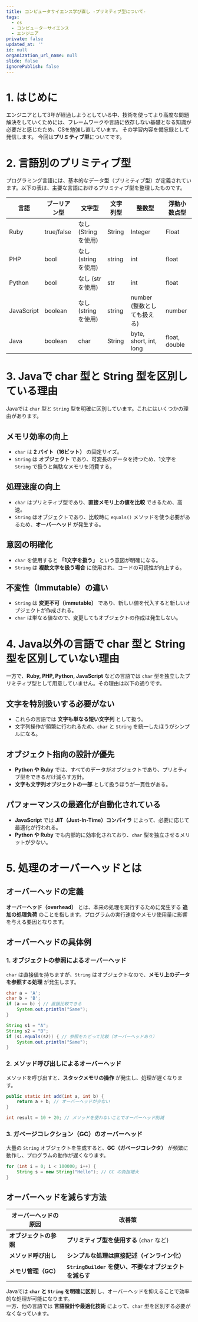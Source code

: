 ```yaml
---
title: コンピュータサイエンス学び直し -プリミティブ型について-
tags:
  - cs
  - コンピューターサイエンス
  - エンジニア
private: false
updated_at: ''
id: null
organization_url_name: null
slide: false
ignorePublish: false
---
```

# 1. はじめに
エンジニアとして3年が経過しようとしている中、技術を使ってより高度な問題解決をしていくためには、フレームワークや言語に依存しない基礎となる知識が必要だと感じたため、CSを勉強し直しています。
その学習内容を備忘録として発信します。
今回は**プリミティブ型**についてです。

# 2. 言語別のプリミティブ型

プログラミング言語には、基本的なデータ型（プリミティブ型）が定義されています。以下の表は、主要な言語におけるプリミティブ型を整理したものです。

| 言語       | ブーリアン型 | 文字型 | 文字列型 | 整数型 | 浮動小数点型 |
|------------|------------|--------|--------|--------|------------|
| Ruby       | true/false | なし (String を使用) | String | Integer | Float |
| PHP        | bool       | なし (string を使用) | string | int    | float |
| Python     | bool       | なし (str を使用) | str    | int    | float |
| JavaScript | boolean    | なし (string を使用) | string | number (整数としても扱える) | number |
| Java       | boolean    | char   | String | byte, short, int, long | float, double |

# 3. Javaで char 型と String 型を区別している理由

Javaでは `char` 型と `String` 型を明確に区別しています。これにはいくつかの理由があります。

## メモリ効率の向上
- `char` は **2 バイト（16ビット）** の固定サイズ。
- `String` は **オブジェクト** であり、可変長のデータを持つため、1文字を `String` で扱うと無駄なメモリを消費する。

## 処理速度の向上
- `char` はプリミティブ型であり、**直接メモリ上の値を比較** できるため、高速。
- `String` はオブジェクトであり、比較時に `equals()` メソッドを使う必要があるため、**オーバーヘッド** が発生する。

## 意図の明確化
- `char` を使用すると **「1文字を扱う」** という意図が明確になる。
- `String` は **複数文字を扱う場合** に使用され、コードの可読性が向上する。

## 不変性（Immutable）の違い
- `String` は **変更不可（immutable）** であり、新しい値を代入すると新しいオブジェクトが作成される。
- `char` は単なる値なので、変更してもオブジェクトの作成は発生しない。

# 4. Java以外の言語で char 型と String 型を区別していない理由

一方で、**Ruby, PHP, Python, JavaScript** などの言語では `char` 型を独立したプリミティブ型として用意していません。その理由は以下の通りです。

## 文字を特別扱いする必要がない
- これらの言語では **文字も単なる短い文字列** として扱う。
- 文字列操作が頻繁に行われるため、`char` と `String` を統一したほうがシンプルになる。

## オブジェクト指向の設計が優先
- **Python や Ruby** では、すべてのデータがオブジェクトであり、プリミティブ型をできるだけ減らす方針。
- **文字も文字列オブジェクトの一部** として扱うほうが一貫性がある。

## パフォーマンスの最適化が自動化されている
- **JavaScript** では **JIT（Just-In-Time）コンパイラ** によって、必要に応じて最適化が行われる。
- **Python や Ruby** でも内部的に効率化されており、`char` 型を独立させるメリットが少ない。

# 5. 処理のオーバーヘッドとは

## オーバーヘッドの定義
**オーバーヘッド（overhead）** とは、本来の処理を実行するために発生する **追加の処理負荷** のことを指します。プログラムの実行速度やメモリ使用量に影響を与える要因となります。

## オーバーヘッドの具体例

### 1. オブジェクトの参照によるオーバーヘッド
`char` は直接値を持ちますが、`String` はオブジェクトなので、**メモリ上のデータを参照する処理** が発生します。

```java
char a = 'A';
char b = 'B';
if (a == b) { // 直接比較できる
    System.out.println("Same");
}

String s1 = "A";
String s2 = "B";
if (s1.equals(s2)) { // 参照をたどって比較（オーバーヘッドあり）
    System.out.println("Same");
}
```

### 2. メソッド呼び出しによるオーバーヘッド

メソッドを呼び出すと、**スタックメモリの操作** が発生し、処理が遅くなります。

```java
public static int add(int a, int b) {
    return a + b; // オーバーヘッドが少ない
}

int result = 10 + 20; // メソッドを使わないことでオーバーヘッド削減
```

### 3. ガベージコレクション（GC）のオーバーヘッド

大量の `String` オブジェクトを生成すると、**GC（ガベージコレクタ）** が頻繁に動作し、プログラムの動作が遅くなります。

```java
for (int i = 0; i < 100000; i++) {
    String s = new String("Hello"); // GC の負担増大
}
```

## オーバーヘッドを減らす方法

| **オーバーヘッドの原因** | **改善策** |
|------------------|--------------------------------|
| **オブジェクトの参照** | **プリミティブ型を使用する** (`char` など) |
| **メソッド呼び出し** | **シンプルな処理は直接記述（インライン化）** |
| **メモリ管理（GC）** | **`StringBuilder` を使い、不要なオブジェクトを減らす** |

Javaでは **`char` と `String` を明確に区別** し、オーバーヘッドを抑えることで効率的な処理が可能になります。  
一方、他の言語では **言語設計や最適化技術** によって、`char` 型を区別する必要がなくなっています。
